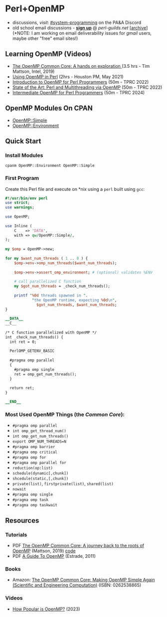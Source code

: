 # Perl+OpenMP

* discussions, _visit_: [#system-programming](https://discord.gg/WKz6bGnn9B) on the PA&A Discord
* old school email discussions - **[sign up](https://perl-guilds.net/mailman/listinfo/openmp_perl-guilds.net)** @ _perl-guilds.net_ [[archive](https://perl-guilds.net/pipermail/openmp_perl-guilds.net/)]
<br/>(*NOTE: I am working on email deliverability issues for _gmail_ users, maybe other "free" email sites!)

## Learning OpenMP (Videos)

* [The OpenMP Common Core: A hands on exploration
](https://www.youtube.com/watch?v=T0csnAirv-U) (3.5 hrs - Tim Mattson, Intel, 2019)
* [Using OpenMP in Perl](https://www.youtube.com/watch?v=wHjmxGJd7rQ) (2hrs - Houston PM, May 2021)
* [Introduction to OpenMP for Perl Programmers](https://www.youtube.com/watch?v=4SRR2-uGg40) (50m - TPRC 2022)
* [State of the Art: Perl and Multithreading via OpenMP](https://www.youtube.com/watch?v=4SRR2-uGg40) (50m - TPRC 2022)
* [Intermediate OpenMP for Perl Programmers](https://www.youtube.com/watch?v=_pzG5DerDT0) (50m - TPRC 2024)

## OpenMP Modules On CPAN

* [OpenMP::Simple](https://metacpan.org/pod/OpenMP::Simple)
* [OpenMP::Environment](https://metacpan.org/pod/OpenMP::Environment)

## Quick Start
### Install Modules

`cpanm OpenMP::Environment OpenMP::Simple`

### First Program

Create this Perl file and execute on *nix using a `perl` built using `gcc`:

```perl
#!/usr/bin/env perl
use strict;
use warnings;
   
use OpenMP;
   
use Inline (
    C    => 'DATA',
    with => qw/OpenMP::Simple/,
);
   
my $omp = OpenMP->new;
   
for my $want_num_threads ( 1 .. 8 ) {
    $omp->env->omp_num_threads($want_num_threads);
 
    $omp->env->assert_omp_environment; # (optional) validates %ENV
 
    # call parallelized C function
    my $got_num_threads = _check_num_threads();
 
    printf "%0d threads spawned in ".
            "the OpenMP runtime, expecting %0d\n",
              $got_num_threads, $want_num_threads;
}
   
__DATA__
__C__
 
/* C function parallelized with OpenMP */
int _check_num_threads() {
  int ret = 0;
 
  PerlOMP_GETENV_BASIC
 
  #pragma omp parallel
  {
    #pragma omp single
    ret = omp_get_num_threads();
  }
 
  return ret;
}

__END__
```

### Most Used OpenMP Things (the _Common Core_):

* `#pragma omp parallel`
* `int omp_get_thread_num()`
* `int omp_get_num_threads()`
* `export OMP_NUM_THREADS=N`
* `#pragma omp barrier`
* `#pragma omp critical`
* `#pragma omp for`
* `#pragma omp parallel for`
* `reduction(op:list)`
* `schedule(dynamic[,chunk])`
* `shcedule(static,[,chunk])`
* `private(list)`, `firstprivate(list)`, `shared(list)`
* `nowait`
* `#pragma omp single`
* `#pragma omp task`
* `#pragma omp taskwait`

## Resources

### Tutorials

* PDF [The OpenMP Common Core: A journey back to the roots of OpenMP](https://www.openmp.org/wp-content/uploads/SC19-Mattson-Common-Core.pdf) (Mattson, 2019) [code](https://github.com/Perl-OpenMP/openmp-tutorial)
* PDF [A Guide To OpenMP](https://cscads.rice.edu/openmp-combined.pdf) (Estrade, 2011)

### Books

* Amazon: [The OpenMP Common Core: Making OpenMP Simple Again (Scientific and Engineering Computation)](https://www.amazon.com/OpenMP-Common-Core-Engineering-Computation/dp/0262538865) (ISBN: 0262538865)

### Videos

* [How Popular is OpenMP?](https://www.youtube.com/watch?v=VkOou-_hhTU) (2023)

